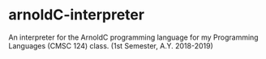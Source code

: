 # arnoldC-interpreter
An interpreter for the ArnoldC programming language for my Programming Languages (CMSC 124) class. (1st Semester, A.Y. 2018-2019)
